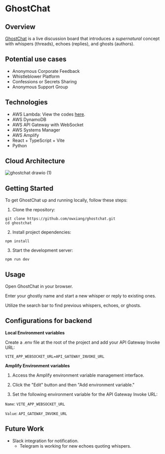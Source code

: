 # GhostChat

## Overview

[GhostChat](https://main..amplifyapp.com/) is a live discussion board that introduces a _supernatural_ concept with whispers (threads), echoes (replies), and ghosts (authors).

## Potential use cases

- Anonymous Corporate Feedback
- Whistleblower Platform
- Confessions or Secrets Sharing
- Anonymous Support Group

## Technologies

- AWS Lambda: View the codes [here](https://github.com/owxiang/ghostchat/tree/main/lambdas).
- AWS DynamoDB
- AWS API Gateway with WebSocket
- AWS Systems Manager
- AWS Amplify
- React + TypeScript + Vite
- Python

## Cloud Architecture

![ghostchat drawio (1)](https://github.com/owxiang/ghostchat/assets/22820037/2e80187a-15bd-413b-914d-6eff8eba426f)

## Getting Started

To get GhostChat up and running locally, follow these steps:

1. Clone the repository:

```
git clone https://github.com/owxiang/ghostchat.git
cd ghostchat
```

2. Install project dependencies:

```
npm install
```

3. Start the development server:

```
npm run dev
```

## Usage

Open GhostChat in your browser.

Enter your ghostly name and start a new whisper or reply to existing ones.

Utilize the search bar to find previous whispers, echoes, or ghosts.

## Configurations for backend

**Local Environment variables**

Create a .env file at the root of the project and add your API Gateway Invoke URL:

```
VITE_APP_WEBSOCKET_URL=API_GATEWAY_INVOKE_URL
```

**Amplify Environment variables**

1. Access the Amplify environment variable management interface.

2. Click the "Edit" button and then "Add environment variable."

3. Set the following environment variable for the API Gateway Invoke URL:

`Name`: `VITE_APP_WEBSOCKET_URL`

`Value`: `API_GATEWAY_INVOKE_URL`

## Future Work

- Slack integration for notification.
  - Telegram is working for new echoes quoting whispers.
